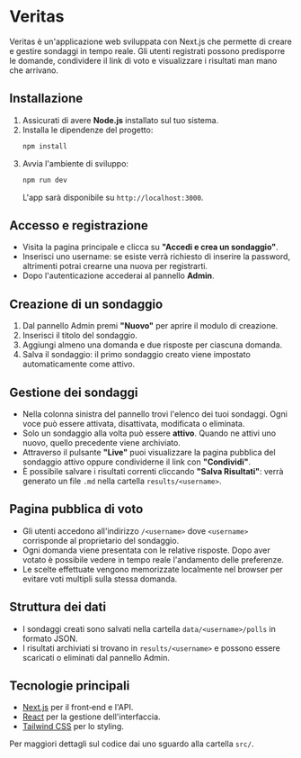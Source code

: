 # Veritas

Veritas è un'applicazione web sviluppata con Next.js che permette di creare e gestire sondaggi in tempo reale. Gli utenti registrati possono predisporre le domande, condividere il link di voto e visualizzare i risultati man mano che arrivano.

## Installazione

1. Assicurati di avere **Node.js** installato sul tuo sistema.
2. Installa le dipendenze del progetto:
   ```bash
   npm install
   ```
3. Avvia l'ambiente di sviluppo:
   ```bash
   npm run dev
   ```
   L'app sarà disponibile su `http://localhost:3000`.

## Accesso e registrazione

- Visita la pagina principale e clicca su **"Accedi e crea un sondaggio"**.
- Inserisci uno username: se esiste verrà richiesto di inserire la password, altrimenti potrai crearne una nuova per registrarti.
- Dopo l'autenticazione accederai al pannello **Admin**.

## Creazione di un sondaggio

1. Dal pannello Admin premi **"Nuovo"** per aprire il modulo di creazione.
2. Inserisci il titolo del sondaggio.
3. Aggiungi almeno una domanda e due risposte per ciascuna domanda.
4. Salva il sondaggio: il primo sondaggio creato viene impostato automaticamente come attivo.

## Gestione dei sondaggi

- Nella colonna sinistra del pannello trovi l'elenco dei tuoi sondaggi. Ogni voce può essere attivata, disattivata, modificata o eliminata.
- Solo un sondaggio alla volta può essere **attivo**. Quando ne attivi uno nuovo, quello precedente viene archiviato.
- Attraverso il pulsante **"Live"** puoi visualizzare la pagina pubblica del sondaggio attivo oppure condividerne il link con **"Condividi"**.
- È possibile salvare i risultati correnti cliccando **"Salva Risultati"**: verrà generato un file `.md` nella cartella `results/<username>`.

## Pagina pubblica di voto

- Gli utenti accedono all'indirizzo `/<username>` dove `<username>` corrisponde al proprietario del sondaggio.
- Ogni domanda viene presentata con le relative risposte. Dopo aver votato è possibile vedere in tempo reale l'andamento delle preferenze.
- Le scelte effettuate vengono memorizzate localmente nel browser per evitare voti multipli sulla stessa domanda.

## Struttura dei dati

- I sondaggi creati sono salvati nella cartella `data/<username>/polls` in formato JSON.
- I risultati archiviati si trovano in `results/<username>` e possono essere scaricati o eliminati dal pannello Admin.

## Tecnologie principali

- [Next.js](https://nextjs.org/) per il front‑end e l'API.
- [React](https://react.dev/) per la gestione dell'interfaccia.
- [Tailwind CSS](https://tailwindcss.com/) per lo styling.

Per maggiori dettagli sul codice dai uno sguardo alla cartella `src/`.
